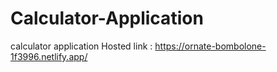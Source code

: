 # Calculator-Application

calculator application Hosted link : https://ornate-bombolone-1f3996.netlify.app/

